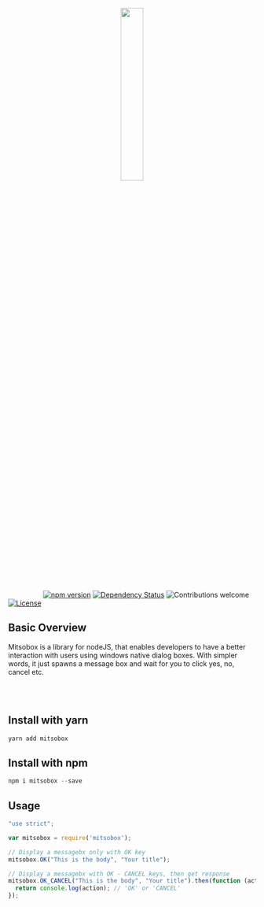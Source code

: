 <p align="center"><img width=30% src="https://github.com/jimfilippou/mitsobox/blob/master/assets/Logo.png"></p>

&nbsp;&nbsp;&nbsp;&nbsp;&nbsp;&nbsp;&nbsp;&nbsp;&nbsp;&nbsp;&nbsp;&nbsp;&nbsp;&nbsp;&nbsp;&nbsp;&nbsp;
[![npm version](https://badge.fury.io/js/mitsobox.svg)](https://badge.fury.io/js/mitsobox)
[![Dependency Status](https://gemnasium.com/badges/github.com/jimfilippou/mitsobox.svg)](https://gemnasium.com/github.com/jimfilippou/mitsobox)
![Contributions welcome](https://img.shields.io/badge/contributions-welcome-orange.svg)
[![License](https://img.shields.io/badge/license-MIT-blue.svg)](https://opensource.org/licenses/MIT)

## Basic Overview

Mitsobox is a library for nodeJS, that enables developers to have a better interaction with users using windows native dialog boxes. With simpler words, it just spawns a message box and wait for you to click yes, no, cancel etc.

<br>


<br>

## Install with yarn
```javascript
yarn add mitsobox
```

## Install with npm
```javascript
npm i mitsobox --save
```


## Usage
```javascript
"use strict";

var mitsobox = require('mitsobox');

// Display a messagebx only with OK key
mitsobox.OK("This is the body", "Your title");

// Display a messagebx with OK - CANCEL keys, then get response
mitsobox.OK_CANCEL("This is the body", "Your title").then(function (action) {
  return console.log(action); // 'OK' or 'CANCEL'
});

```



